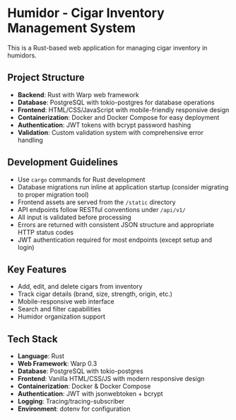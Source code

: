 # Humidor - Cigar Inventory Management System

This is a Rust-based web application for managing cigar inventory in humidors.

## Project Structure
- **Backend**: Rust with Warp web framework
- **Database**: PostgreSQL with tokio-postgres for database operations  
- **Frontend**: HTML/CSS/JavaScript with mobile-friendly responsive design
- **Containerization**: Docker and Docker Compose for easy deployment
- **Authentication**: JWT tokens with bcrypt password hashing
- **Validation**: Custom validation system with comprehensive error handling

## Development Guidelines
- Use `cargo` commands for Rust development
- Database migrations run inline at application startup (consider migrating to proper migration tool)
- Frontend assets are served from the `/static` directory
- API endpoints follow RESTful conventions under `/api/v1/`
- All input is validated before processing
- Errors are returned with consistent JSON structure and appropriate HTTP status codes
- JWT authentication required for most endpoints (except setup and login)

## Key Features
- Add, edit, and delete cigars from inventory
- Track cigar details (brand, size, strength, origin, etc.)
- Mobile-responsive web interface
- Search and filter capabilities
- Humidor organization support

## Tech Stack
- **Language**: Rust
- **Web Framework**: Warp 0.3
- **Database**: PostgreSQL with tokio-postgres
- **Frontend**: Vanilla HTML/CSS/JS with modern responsive design
- **Containerization**: Docker & Docker Compose
- **Authentication**: JWT with jsonwebtoken + bcrypt
- **Logging**: Tracing/tracing-subscriber
- **Environment**: dotenv for configuration